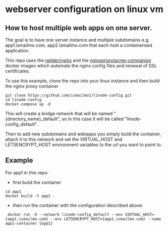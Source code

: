 # webserver configuration on linux vm

## How to host multiple web apps on one server.

The goal is to have one server instance and multiple subdomains e.g. app1.ismailmo.com, app2.ismailmo.com that each host a containerised application.

This repo uses the [jwilder/nginx](https://github.com/nginx-proxy/nginx-proxy) and the [nginxproxy/acme-companion](https://github.com/nginx-proxy/acme-companion) docker images which automate the nginx config files and renewal of SSL certificates.

To use this example, clone the repo into your linux instance and then build the nginx proxy container

``` 
git clone https://github.com/ismailmo1/linode-config.git
cd linode-config
docker-compose up -d
```

This will create a bridge network that will be named "{directory_name}_default", so in this case it will be called "linode-config_default".

Then to add new subdomains and webapps you simply build the container, attach it to this network and set the VIRTUAL_HOST and LETSENCRYPT_HOST environment variables to the url you want to point to.

## Example
For app1 in this repo:

- first build the container

```
cd app1
docker build -t app1 . 
```

- then run the container with the configuration described above:

```
 docker run -d --network linode-config_default --env VIRTUAL_HOST={app1.ismailmo.com} --env LETSENCRYPT_HOST={app1.ismailmo.com} --name app1-container {app1}
```
